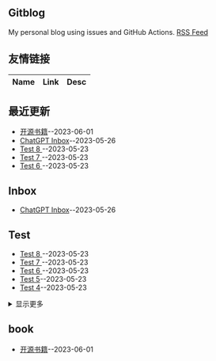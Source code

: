 ## Gitblog
My personal blog using issues and GitHub Actions.
[RSS Feed](https://raw.githubusercontent.com/leigaoxing/gitblog/master/feed.xml)
## 友情链接
| Name | Link | Desc | 
 | ---- | ---- | ---- |
## 最近更新
- [开源书籍](https://github.com/leigaoxing/gitblog/issues/12)--2023-06-01
- [ChatGPT Inbox](https://github.com/leigaoxing/gitblog/issues/11)--2023-05-26
- [Test 8 ](https://github.com/leigaoxing/gitblog/issues/10)--2023-05-23
- [Test 7 ](https://github.com/leigaoxing/gitblog/issues/9)--2023-05-23
- [Test 6 ](https://github.com/leigaoxing/gitblog/issues/8)--2023-05-23
## Inbox
- [ChatGPT Inbox](https://github.com/leigaoxing/gitblog/issues/11)--2023-05-26
## Test
- [Test 8 ](https://github.com/leigaoxing/gitblog/issues/10)--2023-05-23
- [Test 7 ](https://github.com/leigaoxing/gitblog/issues/9)--2023-05-23
- [Test 6 ](https://github.com/leigaoxing/gitblog/issues/8)--2023-05-23
- [Test 5](https://github.com/leigaoxing/gitblog/issues/7)--2023-05-23
- [Test 4](https://github.com/leigaoxing/gitblog/issues/6)--2023-05-23
<details><summary>显示更多</summary>

- [Test 3](https://github.com/leigaoxing/gitblog/issues/5)--2023-05-23
- [Test 2 ](https://github.com/leigaoxing/gitblog/issues/4)--2023-05-23
- [Test](https://github.com/leigaoxing/gitblog/issues/3)--2023-05-23
</details>

## book
- [开源书籍](https://github.com/leigaoxing/gitblog/issues/12)--2023-06-01
